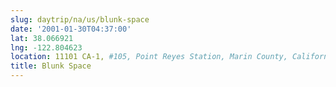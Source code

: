 ```yaml
---
slug: daytrip/na/us/blunk-space
date: '2001-01-30T04:37:00'
lat: 38.066921
lng: -122.804623
location: 11101 CA-1, #105, Point Reyes Station, Marin County, California, 94956, United States
title: Blunk Space
---
```



